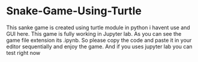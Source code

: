 # Snake-Game-Using-Turtle
This sanke game is created using turtle module in python i havent use and GUI here.
This game is fully working in Jupyter lab.
As you can see the game file extension its .ipynb.
So please copy the code and paste it in your editor sequentially and enjoy the game.
And if you uses jupyter lab you can test right now


